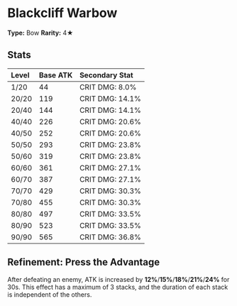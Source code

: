 # Blackcliff Warbow

**Type:** Bow
**Rarity:** 4★

## Stats

| Level | Base ATK | Secondary Stat |
| :--- | :--- | :--- |
| 1/20 | 44 | CRIT DMG: 8.0% |
| 20/20 | 119 | CRIT DMG: 14.1% |
| 20/40 | 144 | CRIT DMG: 14.1% |
| 40/40 | 226 | CRIT DMG: 20.6% |
| 40/50 | 252 | CRIT DMG: 20.6% |
| 50/50 | 293 | CRIT DMG: 23.8% |
| 50/60 | 319 | CRIT DMG: 23.8% |
| 60/60 | 361 | CRIT DMG: 27.1% |
| 60/70 | 387 | CRIT DMG: 27.1% |
| 70/70 | 429 | CRIT DMG: 30.3% |
| 70/80 | 455 | CRIT DMG: 30.3% |
| 80/80 | 497 | CRIT DMG: 33.5% |
| 80/90 | 523 | CRIT DMG: 33.5% |
| 90/90 | 565 | CRIT DMG: 36.8% |

## Refinement: Press the Advantage

After defeating an enemy, ATK is increased by **12%**/**15%**/**18%**/**21%**/**24%** for 30s. This effect has a maximum of 3 stacks, and the duration of each stack is independent of the others.

